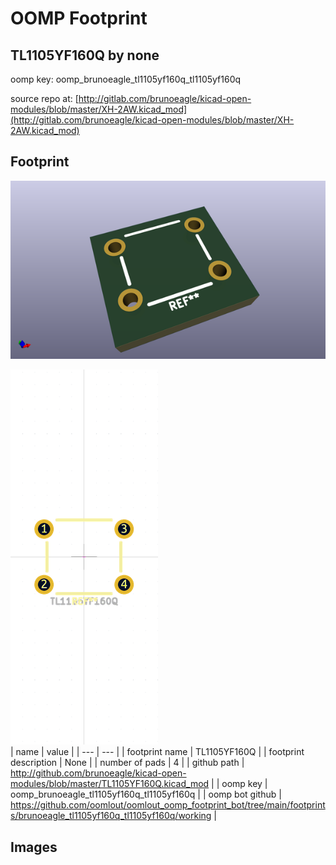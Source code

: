 # OOMP Footprint  
## TL1105YF160Q  by none  
  
oomp key: oomp_brunoeagle_tl1105yf160q_tl1105yf160q  
  
source repo at: [http://gitlab.com/brunoeagle/kicad-open-modules/blob/master/XH-2AW.kicad_mod](http://gitlab.com/brunoeagle/kicad-open-modules/blob/master/XH-2AW.kicad_mod)  
## Footprint  
  
[![working_kicad_pcb_3d.png](working_kicad_pcb_3d_600.png)](working_kicad_pcb_3d.png)  
  
[![working.png](working_600.png)](working.png)  
| name | value | 
| --- | --- | 
| footprint name | TL1105YF160Q | 
| footprint description | None | 
| number of pads | 4 | 
| github path | http://github.com/brunoeagle/kicad-open-modules/blob/master/TL1105YF160Q.kicad_mod | 
| oomp key | oomp_brunoeagle_tl1105yf160q_tl1105yf160q | 
| oomp bot github | https://github.com/oomlout/oomlout_oomp_footprint_bot/tree/main/footprints/brunoeagle_tl1105yf160q_tl1105yf160q/working | 
## Images  
